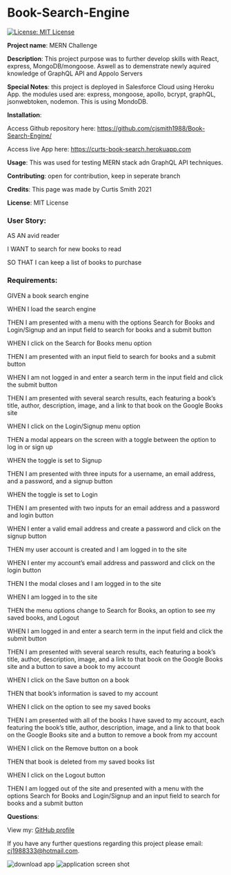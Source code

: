 # Book-Search-Engine

[![License: MIT License](https://img.shields.io/badge/License-MIT-brightgreen.svg)](https://choosealicense.com/licenses/mit/)
 
**Project name**: MERN Challenge

**Description**: This project purpose was to further develop skills with React, express, MongoDB/mongoose. Aswell as to demenstrate newly aquired knowledge of GraphQL API and Appolo Servers

**Special Notes**: this project is deployed in Salesforce Cloud using Heroku App. the modules used are: express, mongoose, apollo, bcrypt, graphQL, jsonwebtoken, nodemon. This is using MondoDB.

**Installation**: 	

Access Github repository here: https://github.com/cjsmith1988/Book-Search-Engine/

Access live App here: https://curts-book-search.herokuapp.com

**Usage**: This was used for testing MERN stack adn GraphQL API techniques.

**Contributing**: open for contribution, keep in seperate branch

**Credits**: This page was made by Curtis Smith 2021

**License**: MIT License

### User Story:

AS AN avid reader

I WANT to search for new books to read

SO THAT I can keep a list of books to purchase

### Requirements:

GIVEN a book search engine

WHEN I load the search engine

THEN I am presented with a menu with the options Search for Books and Login/Signup and an input field to search for books and a submit button

WHEN I click on the Search for Books menu option

THEN I am presented with an input field to search for books and a submit button

WHEN I am not logged in and enter a search term in the input field and click the submit button

THEN I am presented with several search results, each featuring a book’s title, author, description, image, and a link to that book on the Google Books site

WHEN I click on the Login/Signup menu option

THEN a modal appears on the screen with a toggle between the option to log in or sign up

WHEN the toggle is set to Signup

THEN I am presented with three inputs for a username, an email address, and a password, and a signup button

WHEN the toggle is set to Login

THEN I am presented with two inputs for an email address and a password and login button

WHEN I enter a valid email address and create a password and click on the signup button

THEN my user account is created and I am logged in to the site

WHEN I enter my account’s email address and password and click on the login button

THEN I the modal closes and I am logged in to the site

WHEN I am logged in to the site

THEN the menu options change to Search for Books, an option to see my saved books, and Logout

WHEN I am logged in and enter a search term in the input field and click the submit button

THEN I am presented with several search results, each featuring a book’s title, author, description, image, and a link to that book on the Google Books site and a button to save a book to my account

WHEN I click on the Save button on a book

THEN that book’s information is saved to my account

WHEN I click on the option to see my saved books

THEN I am presented with all of the books I have saved to my account, each featuring the book’s title, author, description, image, and a link to that book on the Google Books site and a button to remove a book from my account

WHEN I click on the Remove button on a book

THEN that book is deleted from my saved books list

WHEN I click on the Logout button

THEN I am logged out of the site and presented with a menu with the options Search for Books and Login/Signup and an input field to search for books and a submit button  

**Questions**:

  View my: [GitHub profile](https://www.github.com/cjsmith1988)

  If you have any further questions regarding this project please email: [cj1988333@hotmail.com](mailto:cj1988333@hotmail.com?subject=[Question]Book-Search).

![download app](https://github.com/cjsmith1988/Book-Search-Engine/blob/master/assets/images/searchScreen.png?raw=true)
![application screen shot](https://github.com/cjsmith1988/Book-Search-Engine/blob/master/assets/images/savedScreen.png?raw=true)

